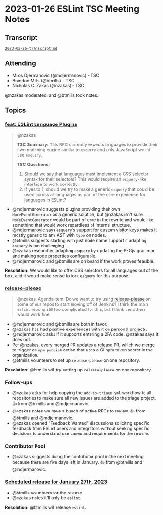 # 2023-01-26 ESLint TSC Meeting Notes

## Transcript

[`2023-01-26-transcript.md`](2023-01-26-transcript.md)

## Attending

* Milos Djermanovic (@mdjermanovic) - TSC
* Brandon Mills (@btmills) - TSC
* Nicholas C. Zakas (@nzakas) - TSC

@nzakas moderated, and @btmills took notes.

## Topics

### [feat: ESLint Language Plugins](https://github.com/eslint/rfcs/pull/99#issuecomment-1404212778)

> @nzakas:
>
> **TSC Summary:** This RFC currently expects languages to provide their own matching engine similar to `esquery` and only JavaScript would use `esquery`.
>
>**TSC Questions:**
>
> 1. Should we say that languages must implement a CSS selector syntax for their selectors? This would require an `esquery`-like interface to work correctly.
> 2. If yes to 1, should we try to make a generic `esquery` that could be used across all languages as part of the core experience for languages in ESLint?

* @mdjermanovic suggests plugins providing their own `NodeEventGenerator` as a generic solution, but @nzakas isn't sure `NodeEventGenerator` would be part of core in the rewrite and would like something that would work regardless of internal structure.
* @mdjermanovic says `esquery`'s support for custom visitor keys makes it mostly generic to any AST with `type` on nodes.
* @btmills suggests starting with just node name support if adapting `esquery` is too challenging.
* @nzakas researched adapting `esquery` by updating the PEGjs grammar and making node properties configurable.
* @mdjermanovic and @btmills are on board if the work proves feasible.

**Resolution:** We would like to offer CSS selectors for all languages out of the box, and it would make sense to fork `esquery` for this purpose.

### [release-please](https://github.com/eslint/tsc-meetings/issues/405#issuecomment-1404190035)

> @nzakas: Agenda item: Do we want to try using [release-please](https://github.com/marketplace/actions/release-please-action) on some of our repos to start moving off of Jenkins? I think the main `eslint` repo is still too complicated for this, but I think the others would work fine.

* @mdjermanovic and @btmills are both in favor.
* @nzakas has had positive experiences with it on [personal projects](https://github.com/humanwhocodes/env/blob/main/.github/workflows/release-please.yml).
* @mdjermanovic asks if it supports entering a 2FA code. @nzakas says it does not.
* Per @nzakas, every merged PR updates a release PR, which we merge to trigger an `npm publish` action that uses a CI npm token secret in the organization.
* @btmills volunteers to set up `release-please` on one repository.

**Resolution:** @btmills will try setting up `release-please` on one repository.

### Follow-ups

* @nzakas asks for help copying the `add-to-triage.yml` workflow to all repositories to make sure all new issues are added to the triage project. :+1: from @btmills and @mdjermanovic.
* @nzakas notes we have a bunch of active RFCs to review. :+1: from @btmills and @mdjermanovic.
* @nzakas opened "Feedback Wanted" discussions soliciting specific feedback from ESLint users and integrators without seeking specific decisions to understand use cases and requirements for the rewrite.

### Contributor Pool

* @nzakas suggests doing the contributor pool in the next meeting because there are five days left in January. :+1: from @btmills and @mdjermanovic.

### [ Scheduled release for January 27th, 2023](https://github.com/eslint/eslint/issues/16792)

* @btmills volunteers for the release.
* @nzakas notes it'll only be `eslint`.

**Resolution:** @btmills will release `eslint`.
